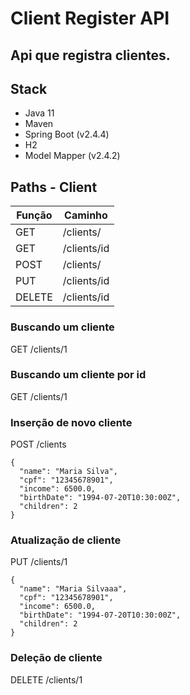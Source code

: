 # Client Register API
## Api que registra clientes.

## Stack

- Java 11
- Maven
- Spring Boot (v2.4.4)
- H2
- Model Mapper (v2.4.2)

## Paths - Client

| Função | Caminho |
| ------ | ------ |
| GET | /clients/ |
| GET | /clients/id |
| POST | /clients/ |
| PUT | /clients/id |
| DELETE | /clients/id |

### Buscando um cliente
GET /clients/1

### Buscando um cliente por id
GET /clients/1


### Inserção de novo cliente
POST /clients
```
{
  "name": "Maria Silva",
  "cpf": "12345678901",
  "income": 6500.0,
  "birthDate": "1994-07-20T10:30:00Z",
  "children": 2
}
```

### Atualização de cliente
PUT /clients/1
```
{
  "name": "Maria Silvaaa",
  "cpf": "12345678901",
  "income": 6500.0,
  "birthDate": "1994-07-20T10:30:00Z",
  "children": 2
}
```

### Deleção de cliente
DELETE /clients/1

